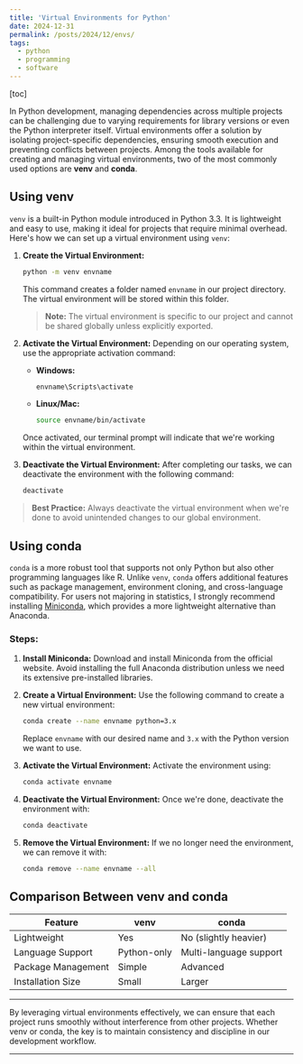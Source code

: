 ```yaml
---
title: 'Virtual Environments for Python'
date: 2024-12-31
permalink: /posts/2024/12/envs/
tags:
  - python
  - programming
  - software
---
```


[toc]

In Python development, managing dependencies across multiple projects can be challenging due to varying requirements for library versions or even the Python interpreter itself. Virtual environments offer a solution by isolating project-specific dependencies, ensuring smooth execution and preventing conflicts between projects. Among the tools available for creating and managing virtual environments, two of the most commonly used options are **venv** and **conda**.

Using venv
------

`venv` is a built-in Python module introduced in Python 3.3. It is lightweight and easy to use, making it ideal for projects that require minimal overhead. Here's how we can set up a virtual environment using `venv`:

1. **Create the Virtual Environment:**
   ```bash
   python -m venv envname
   ```
   This command creates a folder named `envname` in our project directory. The virtual environment will be stored within this folder.

   > **Note:** The virtual environment is specific to our project and cannot be shared globally unless explicitly exported.

2. **Activate the Virtual Environment:**
   Depending on our operating system, use the appropriate activation command:
   - **Windows:**
     ```powershell
     envname\Scripts\activate
     ```
   - **Linux/Mac:**
     ```bash
     source envname/bin/activate
     ```

   Once activated, our terminal prompt will indicate that we're working within the virtual environment.

3. **Deactivate the Virtual Environment:**
   After completing our tasks, we can deactivate the environment with the following command:
   ```bash
   deactivate
   ```

> **Best Practice:** Always deactivate the virtual environment when we're done to avoid unintended changes to our global environment.


Using conda
------

`conda` is a more robust tool that supports not only Python but also other programming languages like R. Unlike `venv`, `conda` offers additional features such as package management, environment cloning, and cross-language compatibility. For users not majoring in statistics, I strongly recommend installing [Miniconda](https://www.anaconda.com/products/distribution), which provides a more lightweight alternative than Anaconda.

### Steps:

1. **Install Miniconda:**
   Download and install Miniconda from the official website. Avoid installing the full Anaconda distribution unless we need its extensive pre-installed libraries.

2. **Create a Virtual Environment:**
   Use the following command to create a new virtual environment:
   ```bash
   conda create --name envname python=3.x
   ```
   Replace `envname` with our desired name and `3.x` with the Python version we want to use.

3. **Activate the Virtual Environment:**
   Activate the environment using:
   ```bash
   conda activate envname
   ```

4. **Deactivate the Virtual Environment:**
   Once we're done, deactivate the environment with:
   ```bash
   conda deactivate
   ```

5. **Remove the Virtual Environment:**
   If we no longer need the environment, we can remove it with:
   ```bash
   conda remove --name envname --all
   ```


Comparison Between venv and conda
------

| Feature               | venv                         | conda                       |
|-----------------------|------------------------------|-----------------------------|
| Lightweight           | Yes                          | No (slightly heavier)       |
| Language Support      | Python-only                  | Multi-language support      |
| Package Management    | Simple                       | Advanced                    |
| Installation Size     | Small                        | Larger                      |

---

By leveraging virtual environments effectively, we can ensure that each project runs smoothly without interference from other projects. Whether venv or conda, the key is to maintain consistency and discipline in our development workflow.

---
